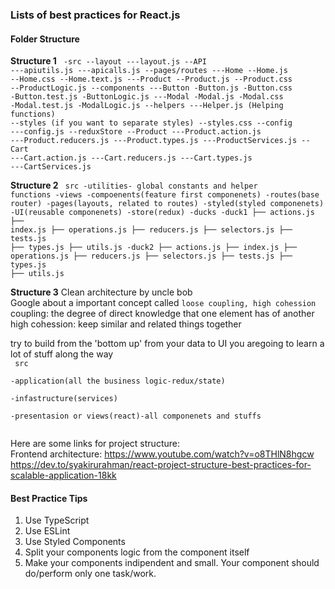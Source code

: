 ### Lists of best practices for React.js
#### Folder Structure

<b>Structure 1</b>
<code>
-src
 --layout
    ---layout.js
 --API
    ---apiutils.js
    ---apicalls.js
 --pages/routes
    ---Home
        --Home.js
        --Home.css
        --Home.text.js
    ---Product
        --Product.js
        --Product.css
        --ProductLogic.js
 --components
    ---Button
        -Button.js
        -Button.css
        -Button.test.js
        -ButtonLogic.js
    ---Modal
        -Modal.js
        -Modal.css
        -Modal.test.js
        -ModalLogic.js
 --helpers
    ---Helper.js (Helping functions)
 --styles (if you want to separate styles)
    --styles.css
 --config
    ---config.js
 --reduxStore
    --Product
        ---Product.action.js
        ---Product.reducers.js
        ---Product.types.js
        ---ProductServices.js
    --Cart
        ---Cart.action.js
        ---Cart.reducers.js
        ---Cart.types.js
        ---CartServices.js
</code>

<b>Structure 2</b>
<code>
src
-utilities- global constants and helper functions
-views
    -compoenents(feature first componenets)
    -routes(base router)
    -pages(layouts, related to routes)
    -styled(styled componenets)
    -UI(reusable componenets)
-store(redux)
    -ducks
        -duck1
            ├── actions.js
            ├── index.js
            ├── operations.js
            ├── reducers.js
            ├── selectors.js
            ├── tests.js
            ├── types.js
            ├── utils.js
        -duck2
            ├── actions.js
            ├── index.js
            ├── operations.js
            ├── reducers.js
            ├── selectors.js
            ├── tests.js
            ├── types.js
            ├── utils.js
</code>

<b>Structure 3</b>
Clean architecture by uncle bob  
Google about a important concept called `loose coupling, high cohession`  
coupling: the degree of direct knowledge that one element has of another  
high cohession: keep similar and related things together  

try to build from the 'bottom up' from your data to UI you aregoing to learn a lot of stuff along the way  
<code>
src  
    -application(all the business logic-redux/state)   
    -infastructure(services)   
    -presentasion or views(react)-all componenets and stuffs  
</code>

Here are some links for project structure:  
Frontend architecture: https://www.youtube.com/watch?v=o8THlN8hgcw  
https://dev.to/syakirurahman/react-project-structure-best-practices-for-scalable-application-18kk  

#### Best Practice Tips
1. Use TypeScript
2. Use ESLint
3. Use Styled Components
4. Split your components logic from the component itself
5. Make your components indipendent and small. Your component should do/perform only one task/work.

